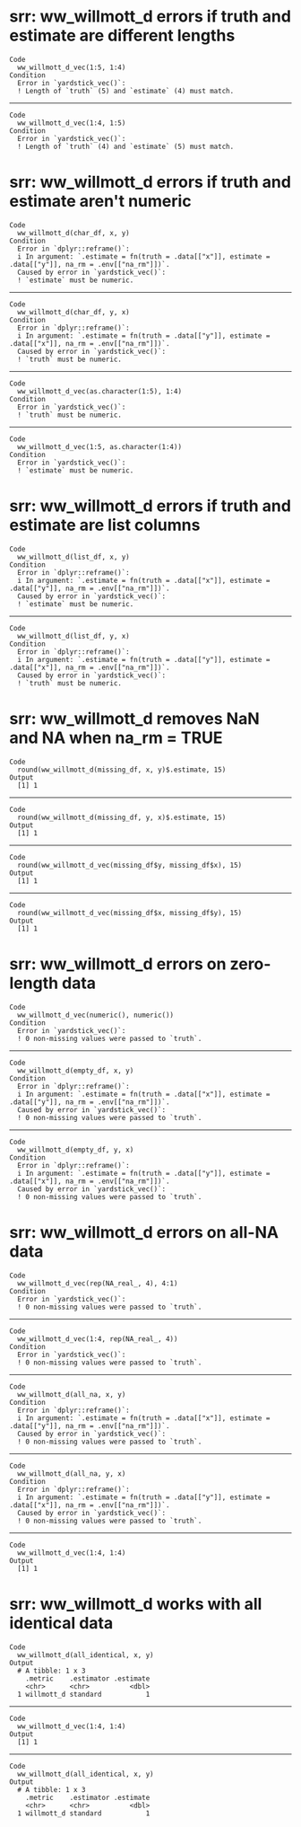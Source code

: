# srr: ww_willmott_d errors if truth and estimate are different lengths

    Code
      ww_willmott_d_vec(1:5, 1:4)
    Condition
      Error in `yardstick_vec()`:
      ! Length of `truth` (5) and `estimate` (4) must match.

---

    Code
      ww_willmott_d_vec(1:4, 1:5)
    Condition
      Error in `yardstick_vec()`:
      ! Length of `truth` (4) and `estimate` (5) must match.

# srr: ww_willmott_d errors if truth and estimate aren't numeric

    Code
      ww_willmott_d(char_df, x, y)
    Condition
      Error in `dplyr::reframe()`:
      i In argument: `.estimate = fn(truth = .data[["x"]], estimate = .data[["y"]], na_rm = .env[["na_rm"]])`.
      Caused by error in `yardstick_vec()`:
      ! `estimate` must be numeric.

---

    Code
      ww_willmott_d(char_df, y, x)
    Condition
      Error in `dplyr::reframe()`:
      i In argument: `.estimate = fn(truth = .data[["y"]], estimate = .data[["x"]], na_rm = .env[["na_rm"]])`.
      Caused by error in `yardstick_vec()`:
      ! `truth` must be numeric.

---

    Code
      ww_willmott_d_vec(as.character(1:5), 1:4)
    Condition
      Error in `yardstick_vec()`:
      ! `truth` must be numeric.

---

    Code
      ww_willmott_d_vec(1:5, as.character(1:4))
    Condition
      Error in `yardstick_vec()`:
      ! `estimate` must be numeric.

# srr: ww_willmott_d errors if truth and estimate are list columns

    Code
      ww_willmott_d(list_df, x, y)
    Condition
      Error in `dplyr::reframe()`:
      i In argument: `.estimate = fn(truth = .data[["x"]], estimate = .data[["y"]], na_rm = .env[["na_rm"]])`.
      Caused by error in `yardstick_vec()`:
      ! `estimate` must be numeric.

---

    Code
      ww_willmott_d(list_df, y, x)
    Condition
      Error in `dplyr::reframe()`:
      i In argument: `.estimate = fn(truth = .data[["y"]], estimate = .data[["x"]], na_rm = .env[["na_rm"]])`.
      Caused by error in `yardstick_vec()`:
      ! `truth` must be numeric.

# srr: ww_willmott_d removes NaN and NA when na_rm = TRUE

    Code
      round(ww_willmott_d(missing_df, x, y)$.estimate, 15)
    Output
      [1] 1

---

    Code
      round(ww_willmott_d(missing_df, y, x)$.estimate, 15)
    Output
      [1] 1

---

    Code
      round(ww_willmott_d_vec(missing_df$y, missing_df$x), 15)
    Output
      [1] 1

---

    Code
      round(ww_willmott_d_vec(missing_df$x, missing_df$y), 15)
    Output
      [1] 1

# srr: ww_willmott_d errors on zero-length data

    Code
      ww_willmott_d_vec(numeric(), numeric())
    Condition
      Error in `yardstick_vec()`:
      ! 0 non-missing values were passed to `truth`.

---

    Code
      ww_willmott_d(empty_df, x, y)
    Condition
      Error in `dplyr::reframe()`:
      i In argument: `.estimate = fn(truth = .data[["x"]], estimate = .data[["y"]], na_rm = .env[["na_rm"]])`.
      Caused by error in `yardstick_vec()`:
      ! 0 non-missing values were passed to `truth`.

---

    Code
      ww_willmott_d(empty_df, y, x)
    Condition
      Error in `dplyr::reframe()`:
      i In argument: `.estimate = fn(truth = .data[["y"]], estimate = .data[["x"]], na_rm = .env[["na_rm"]])`.
      Caused by error in `yardstick_vec()`:
      ! 0 non-missing values were passed to `truth`.

# srr: ww_willmott_d errors on all-NA data

    Code
      ww_willmott_d_vec(rep(NA_real_, 4), 4:1)
    Condition
      Error in `yardstick_vec()`:
      ! 0 non-missing values were passed to `truth`.

---

    Code
      ww_willmott_d_vec(1:4, rep(NA_real_, 4))
    Condition
      Error in `yardstick_vec()`:
      ! 0 non-missing values were passed to `truth`.

---

    Code
      ww_willmott_d(all_na, x, y)
    Condition
      Error in `dplyr::reframe()`:
      i In argument: `.estimate = fn(truth = .data[["x"]], estimate = .data[["y"]], na_rm = .env[["na_rm"]])`.
      Caused by error in `yardstick_vec()`:
      ! 0 non-missing values were passed to `truth`.

---

    Code
      ww_willmott_d(all_na, y, x)
    Condition
      Error in `dplyr::reframe()`:
      i In argument: `.estimate = fn(truth = .data[["y"]], estimate = .data[["x"]], na_rm = .env[["na_rm"]])`.
      Caused by error in `yardstick_vec()`:
      ! 0 non-missing values were passed to `truth`.

---

    Code
      ww_willmott_d_vec(1:4, 1:4)
    Output
      [1] 1

# srr: ww_willmott_d works with all identical data

    Code
      ww_willmott_d(all_identical, x, y)
    Output
      # A tibble: 1 x 3
        .metric    .estimator .estimate
        <chr>      <chr>          <dbl>
      1 willmott_d standard           1

---

    Code
      ww_willmott_d_vec(1:4, 1:4)
    Output
      [1] 1

---

    Code
      ww_willmott_d(all_identical, x, y)
    Output
      # A tibble: 1 x 3
        .metric    .estimator .estimate
        <chr>      <chr>          <dbl>
      1 willmott_d standard           1


